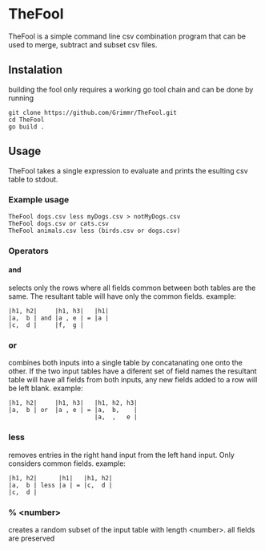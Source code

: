 # TheFool
TheFool is a simple command line csv combination program that can be used to merge, subtract and subset csv files. 
## Instalation 
building the fool only requires a working go tool chain and can be done by running
```
git clone https://github.com/Grimmr/TheFool.git
cd TheFool
go build .
```
## Usage
TheFool takes a single expression to evaluate and prints the esulting csv table to stdout. 
### Example usage
```
TheFool dogs.csv less myDogs.csv > notMyDogs.csv
TheFool dogs.csv or cats.csv
TheFool animals.csv less (birds.csv or dogs.csv)
```
### Operators
#### and
selects only the rows where all fields common between both tables are the same. The resultant table will have only the common fields.
example:
```
|h1, h2|     |h1, h3|   |h1|
|a,  b | and |a , e | = |a |
|c,  d |     |f,  g |
```

### or
combines both inputs into a single table by concatanating one onto the other. If the two input tables have a diferent set of field names the resultant table will have all fields from both inputs, any new fields added to a row will be left blank. 
example:
```
|h1, h2|     |h1, h3|   |h1, h2, h3|
|a,  b | or  |a , e | = |a,  b,    |
                        |a,  ,   e |
```

### less
removes entries in the right hand input from the left hand input. Only considers common fields.
example:
```
|h1, h2|      |h1|   |h1, h2|
|a,  b | less |a | = |c,  d |
|c,  d |     
```

### % \<number\>
creates a random subset of the input table with length \<number\>. all fields are preserved 
